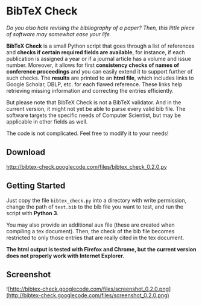 # BibTeX Check #

_Do you also hate revising the bibliography of a paper? Then, this little piece of software may somewhat ease your life._

**BibTeX Check** is a small Python script that goes through a list of references and **checks if certain required fields are available**, for instance, if each publication is assigned a year or if a journal article has a volume and issue number. Moreover, it allows for first **consistency checks of names of conference proceedings** and you can easily extend it to support further of such checks. The **results** are printed to an **html file**, which includes links to Google Scholar, DBLP, etc. for each flawed reference. These links help retrieving missing information and correcting the entries efficiently.

But please note that BibTeX Check is not a BibTeX validator. And in the current version, it might not yet be able to parse every valid bib file. The software targets the specific needs of Computer Scientist, but may be applicable in other fields as well.

The code is not complicated. Feel free to modify it to your needs!

## Download ##

http://bibtex-check.googlecode.com/files/bibtex_check_0.2.0.py

## Getting Started ##

Just copy the file `bibtex_check.py` into a directory with write permission, change the path of `test.bib` to the bib file you want to test, and run the script with **Python 3**.

You may also provide an additional aux file (these are created when compiling a tex document). Then, the check of the bib file becomes restricted to only those entries that are really cited in the tex document.

**The html output is tested with Firefox and Chrome, but the current version does not properly work with Internet Explorer.**

## Screenshot ##

![http://bibtex-check.googlecode.com/files/screenshot_0.2.0.png](http://bibtex-check.googlecode.com/files/screenshot_0.2.0.png)
